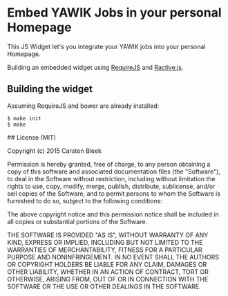 # Embed YAWIK Jobs in your personal Homepage

This JS Widget let's you integrate your YAWIK jobs into your personal Homepage.

Building an embedded widget using [RequireJS](http://requirejs.org) and [Ractive.js](http://ractivejs.org).


## Building the widget

Assuming RequireJS and bower are already installed:

```console
$ make init
$ make
```


## License (MIT)

Copyright (c) 2015 Carsten Bleek

Permission is hereby granted, free of charge, to any person obtaining a copy of this software and associated documentation files (the "Software"), to deal in the Software without restriction, including without limitation the rights to use, copy, modify, merge, publish, distribute, sublicense, and/or sell copies of the Software, and to permit persons to whom the Software is furnished to do so, subject to the following conditions:

The above copyright notice and this permission notice shall be included in all copies or substantial portions of the Software.

THE SOFTWARE IS PROVIDED "AS IS", WITHOUT WARRANTY OF ANY KIND, EXPRESS OR IMPLIED, INCLUDING BUT NOT LIMITED TO THE WARRANTIES OF MERCHANTABILITY, FITNESS FOR A PARTICULAR PURPOSE AND NONINFRINGEMENT. IN NO EVENT SHALL THE AUTHORS OR COPYRIGHT HOLDERS BE LIABLE FOR ANY CLAIM, DAMAGES OR OTHER LIABILITY, WHETHER IN AN ACTION OF CONTRACT, TORT OR OTHERWISE, ARISING FROM, OUT OF OR IN CONNECTION WITH THE SOFTWARE OR THE USE OR OTHER DEALINGS IN THE SOFTWARE.

